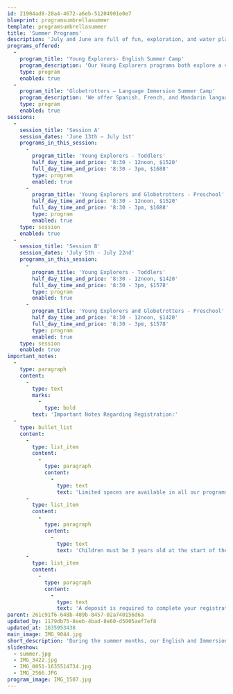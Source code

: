```yaml
---
id: 21904ad8-20a4-4672-a6eb-51204901e0e7
blueprint: programsumbrellasummer
template: programsumbrellasummer
title: 'Summer Programs'
description: 'July and June are full of fun, exploration, and water play at CES summer camp! We offer 8:30-12:00pm or 8:30-3:00pm programming for Toddlers and Preschoolers alike. Language Immersion classrooms in French, Mandarin, and Spanish are available for children over the age of 3 years.'
programs_offered:
  -
    program_title: 'Young Explorers- English Summer Camp'
    program_description: 'Our Young Explorers programs both explore a variety of topics including arts, music and movement, nature, and science. They include CES traditions such as weekly cooking projects and lots of outdoor play.'
    type: program
    enabled: true
  -
    program_title: 'Globetrotters – Language Immersion Summer Camp'
    program_description: 'We offer Spanish, French, and Mandarin language programs for children who are completely new to foreign languages, fluent, or anywhere in between.'
    type: program
    enabled: true
sessions:
  -
    session_title: 'Session A'
    session_dates: 'June 13th – July 1st'
    programs_in_this_session:
      -
        program_title: 'Young Explorers - Toddlers'
        half_day_time_and_price: '8:30 - 12noon, $1520'
        full_day_time_and_price: '8:30 - 3pm, $1688'
        type: program
        enabled: true
      -
        program_title: 'Young Explorers and Globetrotters - Preschool'
        half_day_time_and_price: '8:30 - 12noon, $1520'
        full_day_time_and_price: '8:30 - 3pm, $1688'
        type: program
        enabled: true
    type: session
    enabled: true
  -
    session_title: 'Session B'
    session_dates: 'July 5th - July 22nd'
    programs_in_this_session:
      -
        program_title: 'Young Explorers - Toddlers'
        half_day_time_and_price: '8:30 - 12noon, $1420'
        full_day_time_and_price: '8:30 - 3pm, $1578'
        type: program
        enabled: true
      -
        program_title: 'Young Explorers and Globetrotters - Preschool'
        half_day_time_and_price: '8:30 - 12noon, $1420'
        full_day_time_and_price: '8:30 - 3pm, $1578'
        type: program
        enabled: true
    type: session
    enabled: true
important_notes:
  -
    type: paragraph
    content:
      -
        type: text
        marks:
          -
            type: bold
        text: 'Important Notes Regarding Registration:'
  -
    type: bullet_list
    content:
      -
        type: list_item
        content:
          -
            type: paragraph
            content:
              -
                type: text
                text: 'Limited spaces are available in all our programs. Once a program is full, you will have the option to add yourself to the waitlist. We will notify you if space becomes available.'
      -
        type: list_item
        content:
          -
            type: paragraph
            content:
              -
                type: text
                text: 'Children must be 3 years old at the start of the program in order to enroll in any of the Language Immersion programs.'
      -
        type: list_item
        content:
          -
            type: paragraph
            content:
              -
                type: text
                text: 'A deposit is required to complete your registration. Your deposit amount is shown in the “Payment Plan(s)” section at checkout. The remainder of the balance must be paid by April 15. If you need to withdraw sessions or cancel completely, you may inform us by April 1 to be refunded.'
parent: 261c91f6-648b-409b-8457-02a740156d6a
updated_by: 1179db75-8eeb-4bad-8e60-d5005aef7ef8
updated_at: 1635953438
main_image: IMG_9044.jpg
short_description: 'During the summer months, our English and Immersion Language summer camps are available to all children! Whether they have been previously enrolled at CES or are new to the community!'
slideshow:
  - summer.jpg
  - IMG_3422.jpg
  - IMG_0051-1635514734.jpg
  - IMG_2566.JPG
program_image: IMG_1507.jpg
---
```

